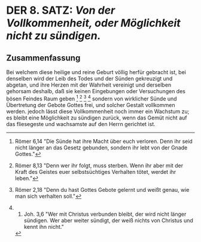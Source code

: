 
<!-- Seite 338 -->

DER 8. SATZ: *Von der Vollkommenheit, oder Möglichkeit nicht zu sündigen.*
==========================================================================
 
Zusammenfassung
---------------

Bei welchem diese heilige und reine Geburt völlig herfür
gebracht ist, bei denselben wird der Leib des Todes 
und der Sünden gekreuzigt und abgetan, und 
ihre Herzen mit der Wahrheit vereinigt und derselben 
gehorsam deshalb, daß sie keinen Eingebungen 
oder Versuchungen des bösen Feindes Raum geben [^a_pre_08-satz_01] [^a_pre_08-satz_02] [^a_pre_08-satz_03] [^a_pre_08-satz_04]
sondern von wirklicher Sünde und Übertretung 
der Gebote Gottes frei, und solcher Gestalt 
vollkommen werden. jedoch lässt diese Vollkommenheit
noch immer ein Wachstum zu; es 
bleibt eine Möglichkeit zu sündigen zurück, wenn 
das Gemüt nicht auf das fliesegeste und wachsamste auf den Herrn
gerichtet ist.

<!-- Fußnoten -->

[^a_pre_08-satz_01]: Römer 6,14 "Die Sünde hat ihre Macht über euch verloren. Denn ihr seid nicht länger an das Gesetz gebunden, sondern ihr lebt von der Gnade Gottes."

[^a_pre_08-satz_02]: Römer 8,13 "Denn wer ihr folgt, muss sterben. Wenn ihr aber mit der Kraft des Geistes euer selbstsüchtiges Verhalten tötet, werdet ihr leben."

[^a_pre_08-satz_03]: Römer 2,18 "Denn du hast Gottes Gebote gelernt und weißt genau, wie man sich verhalten soll."

[^a_pre_08-satz_04]: 1. Joh. 3,6 "Wer mit Christus verbunden bleibt, der wird nicht länger sündigen. Wer aber weiter sündigt, der weiß nichts von Christus und kennt ihn nicht."


